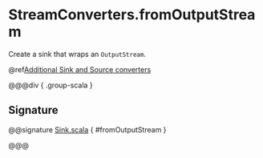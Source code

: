 # StreamConverters.fromOutputStream

Create a sink that wraps an `OutputStream`.

@ref[Additional Sink and Source converters](../index.md#additional-sink-and-source-converters)

@@@div { .group-scala }

## Signature

@@signature [Sink.scala](/akka-stream/src/main/scala/akka/stream/scaladsl/StreamConverters.scala) { #fromOutputStream }

@@@

